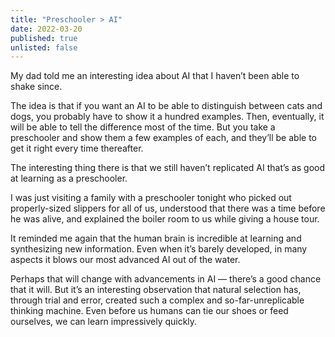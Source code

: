 ```yaml
---
title: "Preschooler > AI"
date: 2022-03-20
published: true
unlisted: false
---
```


My dad told me an interesting idea about AI that I haven’t been able to shake since.

The idea is that if you want an AI to be able to distinguish between cats and dogs, you probably have to show it a hundred examples. Then, eventually, it will be able to tell the difference most of the time. But you take a preschooler and show them a few examples of each, and they’ll be able to get it right every time thereafter.

The interesting thing there is that we still haven’t replicated AI that’s as good at learning as a preschooler.

I was just visiting a family with a preschooler tonight who picked out properly-sized slippers for all of us, understood that there was a time before he was alive, and explained the boiler room to us while giving a house tour.

It reminded me again that the human brain is incredible at learning and synthesizing new information. Even when it’s barely developed, in many aspects it blows our most advanced AI out of the water.

Perhaps that will change with advancements in AI — there’s a good chance that it will. But it’s an interesting observation that natural selection has, through trial and error, created such a complex and so-far-unreplicable thinking machine. Even before us humans can tie our shoes or feed ourselves, we can learn impressively quickly.
